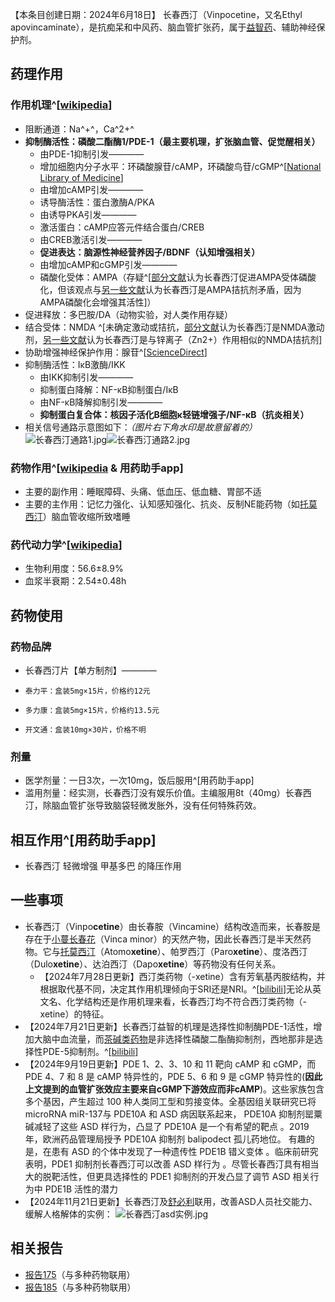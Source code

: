 ﻿【本条目创建日期：2024年6月18日】
长春西汀（Vinpocetine，又名Ethyl apovincaminate），是抗痴呆和中风药、脑血管扩张药，属于[益智药](/drug/nootropic/益智药概述及索引)、辅助神经保护剂。
## 药理作用
### 作用机理^[[wikipedia](https://en.wikipedia.org/wiki/Vinpocetine#Mechanism_of_action)]
- 阻断通道：Na^+^，Ca^2+^
- **抑制酶活性：磷酸二酯酶1/PDE-1（最主要机理，扩张脑血管、促觉醒相关）**
  - 由PDE-1抑制引发————
  - 增加细胞内分子水平：环磷酸腺苷/cAMP，环磷酸鸟苷/cGMP^[[National Library of Medicine](https://pmc.ncbi.nlm.nih.gov/articles/PMC10018848/#Sec14)]
  - 由增加cAMP引发————
  - 诱导酶活性：蛋白激酶A/PKA
  - 由诱导PKA引发————
  - 激活蛋白：cAMP应答元件结合蛋白/CREB
  - 由CREB激活引发————
  - **促进表达：脑源性神经营养因子/BDNF（认知增强相关）**
  - 由增加cAMP和cGMP引发————
  - 磷酸化受体：AMPA（存疑^[[部分文献](https://pmc.ncbi.nlm.nih.gov/articles/PMC10018848/#Sec14)认为长春西汀促进AMPA受体磷酸化，但该观点与[另一些文献](https://www.sciencedirect.com/science/article/abs/pii/001429999190019M)认为长春西汀是AMPA拮抗剂矛盾，因为AMPA磷酸化会增强其活性]）
- 促进释放：多巴胺/DA（动物实验，对人类作用存疑）
- 结合受体：NMDA ^[未确定激动或拮抗，[部分文献](https://pubmed.ncbi.nlm.nih.gov/29106899/)认为长春西汀是NMDA激动剂，[另一些文献](https://pubmed.ncbi.nlm.nih.gov/1652446/)认为长春西汀是与锌离子（Zn2+）作用相似的NMDA拮抗剂]
- 协助增强神经保护作用：腺苷^[[ScienceDirect](https://www.sciencedirect.com/science/article/abs/pii/001429999190762F)]
- 抑制酶活性：IκB激酶/IKK
  - 由IKK抑制引发————
  - 抑制蛋白降解：NF-κB抑制蛋白/IκB
  - 由NF-κB降解抑制引发————
  - **抑制蛋白复合体：核因子活化B细胞κ轻链增强子/NF-κB（抗炎相关）**
- 相关信号通路示意图如下：*（图片右下角水印是故意留着的）*
![长春西汀通路1.jpg](/imgs/长春西汀通路1.jpg)![长春西汀通路2.jpg](/imgs/长春西汀通路2.jpg)
### 药物作用^[[wikipedia](https://en.wikipedia.org/wiki/Vinpocetine#Side_effects) & 用药助手app]
- 主要的副作用：睡眠障碍、头痛、低血压、低血糖、胃部不适
- 主要的主作用：记忆力强化、认知感知强化、抗炎、反制NE能药物（如[托莫西汀](/drug/ATX)）脑血管收缩所致嗜睡
### 药代动力学^[[wikipedia](https://en.wikipedia.org/wiki/Vinpocetine)]
- 生物利用度：56.6±8.9%
- 血浆半衰期：2.54±0.48h
## 药物使用
### 药物品牌
- 长春西汀片【单方制剂】————
-     泰力平：盒装5mg×15片，价格约12元
-     多力康：盒装5mg×15片，价格约13.5元
-     开文通：盒装10mg×30片，价格不明
### 剂量
- 医学剂量：一日3次，一次10mg，饭后服用^[用药助手app]
- 滥用剂量：经实测，长春西汀没有娱乐价值。主编服用8t（40mg）长春西汀，除脑血管扩张导致脑袋轻微发胀外，没有任何特殊药效。
## 相互作用^[用药助手app]
- 长春西汀 轻微增强 甲基多巴 的降压作用
## 一些事项
- 长春西汀（Vinpo**cetine**）由长春胺（Vincamine）结构改造而来，长春胺是存在于[小蔓长春花](https://en.wikipedia.org/wiki/Vinca_minor)（Vinca minor）的天然产物，因此长春西汀是半天然药物。它与[托莫西汀](https://overspeed-wiki.github.io/ATX/)（Atomo**xetine**）、帕罗西汀（Paro**xetine**）、度洛西汀（Dulo**xetine**）、达泊西汀（Dapo**xetine**）等药物没有任何关系。
  - 【2024年7月28日更新】西汀类药物（-xetine）含有芳氧基丙胺结构，并根据取代基不同，决定其作用机理倾向于SRI还是NRI。^[[bilibili](https://www.bilibili.com/video/BV17J4m1w7ne/)]无论从英文名、化学结构还是作用机理来看，长春西汀均不符合西汀类药物（-xetine）的特征。
- 【2024年7月21日更新】长春西汀益智的机理是选择性抑制酶PDE-1活性，增加大脑中血流量，而[茶碱类药物](https://overspeed-wiki.github.io/%E8%8C%B6%E7%A2%B1%E7%B1%BB%E8%8D%AF%E7%89%A9/)是非选择性磷酸二酯酶抑制剂，西地那非是选择性PDE-5抑制剂。^[[bilibili](https://www.bilibili.com/video/BV11S421X7AS/)]
- 【2024年9月19日更新】PDE 1、2、3、10 和 11 靶向 cAMP 和 cGMP，而 PDE 4、7 和 8 是 cAMP 特异性的，PDE 5、6 和 9 是 cGMP 特异性的(**因此上文提到的血管扩张效应主要来自cGMP下游效应而非cAMP**)。这些家族包含多个基因，产生超过 100 种人类同工型和剪接变体。全基因组关联研究已将 microRNA miR-137与 PDE10A 和 ASD 病因联系起来， PDE10A 抑制剂罂粟碱减轻了这些 ASD 样行为，凸显了 PDE10A 是一个有希望的靶点 。2019 年，欧洲药品管理局授予 PDE10A 抑制剂 balipodect 孤儿药地位。 有趣的是，在患有 ASD 的个体中发现了一种遗传性 PDE1B 错义变体 。临床前研究表明，PDE1 抑制剂长春西汀可以改善 ASD 样行为 。尽管长春西汀具有相当大的脱靶活性，但更具选择性的 PDE1 抑制剂的开发凸显了调节 ASD 相关行为中 PDE1B 活性的潜力
- 【2024年11月21日更新】长春西汀及[舒必利](/drug/舒必利)联用，改善ASD人员社交能力、缓解人格解体的实例：
![长春西汀asd实例.jpg](/imgs/长春西汀asd实例.jpg)
## 相关报告
- [报告175](/report/RP175)（与多种药物联用）
- [报告185](/report/RP185)（与多种药物联用）

